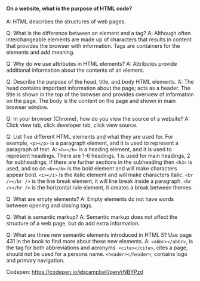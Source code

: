 #### On a website, what is the purpose of HTML code?
A: HTML describes the structures of web pages.

Q: What is the difference between an element and a tag?
A: Although often interchangeable elements are made up of characters that results in content that provides the browser with information. Tags are containers for the elements and add meaning.

Q: Why do we use attributes in HTML elements?
A: Attributes provide additional information about the contents of an element.

Q: Describe the purpose of the head, title, and body HTML elements.
A: The head contains important information about the page; acts as a header. The title is shown in the top of the browser and provides overview of information on the page. The body is the content on the page and shown in main browser window.

Q: In your browser (Chrome), how do you view the source of a website?
A: Click view tab, click developer tab, click view source.

Q: List five different HTML elements and what they are used for. For example, `<p></p>` is a paragraph element, and it is used to represent a paragraph of text.
A: `<h></h>` is a heading element, and it is used to represent headings. There are 1-6 headings, 1 is used for main headings, 2 for subheadings, if there are further sections in the subheading then `<h3>` is used, and so on.`<b></b>` is the bold element and will make characters appear bold. `<i></i>` is the italic element and will make characters italic. `<br /></br />` is the line break element, it will line break inside a paragraph. `<hr /></hr />` is the horizontal rule element, it creates a break between themes.

Q: What are empty elements?
A: Empty elements do not have words between opening and closing tags.

Q: What is semantic markup?
A: Semantic markup does not affect the structure of a web page, but do add extra information.

Q:  What are three new semantic elements introduced in HTML 5? Use page 431 in the book to find more about these new elements.
A: `<abbr></abbr>`, is the tag for both abbreviations and acronyms. `<cite></cite>`, cites a page, should not be used for a persons name. `<header></header>`, contains logo and primary navigation.

Codepen:
https://codepen.io/ebcampbell/pen/rNBYPzd
